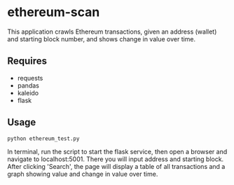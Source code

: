 # ethereum-scan

This application crawls Ethereum transactions, given an address (wallet) and starting block number, and shows change in value over time.

## Requires

* requests
* pandas
* kaleido
* flask

## Usage

```bash
python ethereum_test.py
```

In terminal, run the script to start the flask service, then open a browser and navigate to localhost:5001. There you will input address and starting block. After clicking 'Search', the page will display a table of all transactions and a graph showing value and change in value over time.

